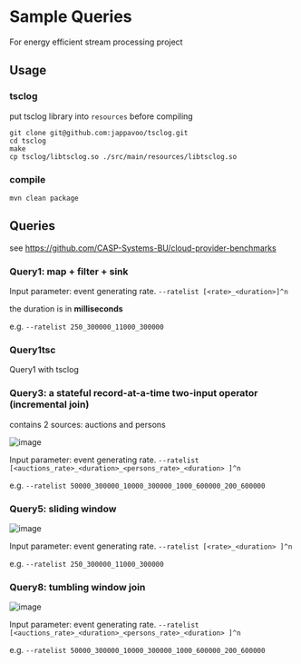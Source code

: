 # Sample Queries

For energy efficient stream processing project

## Usage

### tsclog

put tsclog library into `resources` before compiling 

```
git clone git@github.com:jappavoo/tsclog.git
cd tsclog
make
cp tsclog/libtsclog.so ./src/main/resources/libtsclog.so
```

### compile

`mvn clean package`

## Queries

see https://github.com/CASP-Systems-BU/cloud-provider-benchmarks

### Query1: map + filter + sink

Input parameter: event generating rate.  ```--ratelist [<rate>_<duration>]^n```

the duration is in **milliseconds**

e.g. ```--ratelist 250_300000_11000_300000```

### Query1tsc

Query1 with tsclog

### Query3: a stateful record-at-a-time two-input operator (incremental join) 

contains 2 sources: auctions and persons

![image](https://user-images.githubusercontent.com/7352163/144359118-dd0fd056-d270-4c54-b8fc-40adba3539c7.png)

Input parameter: event generating rate.  ```--ratelist [<auctions_rate>_<duration>_<persons_rate>_<duration> ]^n```

e.g. ```--ratelist 50000_300000_10000_300000_1000_600000_200_600000```

### Query5: sliding window

![image](https://user-images.githubusercontent.com/7352163/144932007-2109feff-f978-4b04-a811-08ccb121547c.png)

Input parameter: event generating rate.  ```--ratelist [<rate>_<duration> ]^n```

e.g. ```--ratelist 250_300000_11000_300000```

### Query8: tumbling window join

![image](https://user-images.githubusercontent.com/7352163/144933551-a0582476-9cbd-410c-8265-4b0e9d6946d3.png)

Input parameter: event generating rate.  ```--ratelist [<auctions_rate>_<duration>_<persons_rate>_<duration> ]^n```

e.g. ```--ratelist 50000_300000_10000_300000_1000_600000_200_600000```


